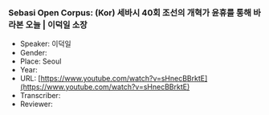 ### Sebasi Open Corpus: (Kor) 세바시 40회 조선의 개혁가 윤휴를 통해 바라본 오늘 | 이덕일 소장

- Speaker: 이덕일
- Gender: 
- Place: Seoul
- Year: 
- URL: [https://www.youtube.com/watch?v=sHnecBBrktE](https://www.youtube.com/watch?v=sHnecBBrktE)
- Transcriber: 
- Reviewer: 


